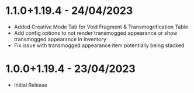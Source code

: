 # 1.1.0+1.19.4 - 24/04/2023
- Added Creative Mode Tab for Void Fragment & Transmogrification Table
- Add config options to not render transmogged appearance or show transmogged appearance in inventory
- Fix issue with transmogged appearance item potentially being stacked

# 1.0.0+1.19.4 - 23/04/2023
- Initial Release
